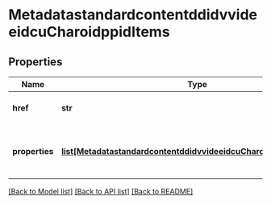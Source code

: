 # MetadatastandardcontentddidvvideeidcuCharoidppidItems

## Properties
Name | Type | Description | Notes
------------ | ------------- | ------------- | -------------
**href** | **str** | URL of the object to update | 
**properties** | [**list[MetadatastandardcontentddidvvideeidcuCharoidppidProperties]**](MetadatastandardcontentddidvvideeidcuCharoidppidProperties.md) | Collection of metadata property updates | 

[[Back to Model list]](../README.md#documentation-for-models) [[Back to API list]](../README.md#documentation-for-api-endpoints) [[Back to README]](../README.md)


